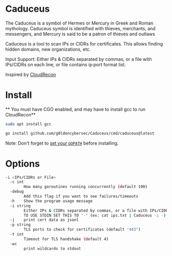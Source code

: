 # Caduceus
The Caduceus is a symbol of Hermes or Mercury in Greek and Roman mythology. Caduceus symbol is identified with thieves, merchants, and messengers, and Mercury is said to be a patron of thieves and outlaws

Caduceus is a tool to scan IPs or CIDRs for certificates. This allows finding hidden domains, new organizations, etc.

Input Support: Either IPs & CIDRs separated by commas, or a file with IPs/CIDRs on each line, or file contains ip:port format list. 

Inspired by [CloudRecon](https://github.com/g0ldencybersec/CloudRecon)

# Install
** You must have CGO enabled, and may have to install gcc to run CloudRecon**
```sh
sudo apt install gcc
```

```sh
go install github.com/g0ldencybersec/Caduceus/cmd/caduceus@latest
```

Note:
Don't forget to [set your `GOPATH`](https://github.com/golang/go/wiki/SettingGOPATH) before installing.

# Options
```sh
-i <IPs/CIDRs or File> 
  -c int
        How many goroutines running concurrently (default 100)
  -debug
        Add this flag if you want to see failures/timeouts
  -h    Show the program usage message
  -i string
        Either IPs & CIDRs separated by commas, or a file with IPs/CIDRs on each line (default "NONE")
        TO USE STDIN SET THIS TO "-" (ex: cat ips.txt | Caduceus -i -)
  -j    print cert data as jsonl
  -p string
        TLS ports to check for certificates (default "443")
  -t int
        Timeout for TLS handshake (default 4)
  -wc
        print wildcards to stdout
```